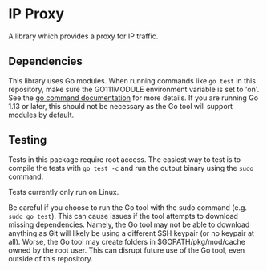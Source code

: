 # IP Proxy

A library which provides a proxy for IP traffic.

## Dependencies

This library uses Go modules. When running commands like `go test` in this repository, make sure the GO111MODULE environment variable is set to 'on'. See the [go command documentation](https://golang.org/cmd/go/#hdr-Preliminary_module_support) for more details. If you are running Go 1.13 or later, this should not be necessary as the Go tool will support modules by default.

## Testing

Tests in this package require root access. The easiest way to test is to compile the tests with `go test -c` and run the output binary using the `sudo` command.

Tests currently only run on Linux.

Be careful if you choose to run the Go tool with the sudo command (e.g. `sudo go test`). This can cause issues if the tool attempts to download missing dependencies. Namely, the Go tool may not be able to download anything as Git will likely be using a different SSH keypair (or no keypair at all). Worse, the Go tool may create folders in $GOPATH/pkg/mod/cache owned by the root user. This can disrupt future use of the Go tool, even outside of this repository.
